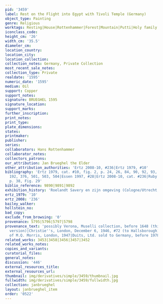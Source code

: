 ```yaml
---
pid: '3459'
label: Rest on the Flight into Egypt with Tivoli Temple (Germany)
object_type: Painting
genre: Religious
worktags: Resting|House|Rottenhammer|Forest|Mountain|Putti|Holy family|New Testament
iconclass_code:
height_cm: '26'
width_cm: '35.5'
diameter_cm:
location_country:
location_city:
location_collection:
collection_notes: Germany, Private Collection
most_recent_sale_notes:
collection_type: Private
realdate: '1595'
numeric_date: '1595'
medium: Oil
support: Copper
support_notes:
signature: BRUEGHEL 1595
signature_location:
support_marks:
further_inscription:
print_notes:
print_type:
plate_dimensions:
states:
printmaker:
publisher:
series:
collaborators: Hans Rottenhammer
collaborator_notes:
collectors_patrons:
our_attribution: Jan Brueghel the Elder
other_attribution_authorities: 'Ertz 2008-10, #236|Ertz 1979, #10'
bibliography: 'Ertz 1979, cat. #10, fig. 2, p. 24, 26, 84, 90, 92, 93, 114, 124, 176,
  192, 376, 501, 503, 504|Essen 1997, #28|Ertz 2008-10, cat. #236|Ruby in Munich 2013,
  p. 38, Fig. 29'
biblio_reference: 9890|9891|9892
exhibition_history: 'Roelandt Savery en zijn omgeving (Cologne/Utrecht, 1985/6), #74'
ertz_1979: '10'
ertz_2008: '236'
bailey_walker:
hollstein_no:
bad_copy:
exclude_from_browsing: '0'
provenance: 5795|5796|5797|5798
provenance_text: 'possibly Verona, Muselli collection, before 1648 (this or another
  version)|Christie''s, London, December 6, 1946, #72 (to Hallsborough)|Collection
  of M.Q. Morris, London, 1947|Duits, Ltd. sold to Germany, before 1978'
related_works: 3453|3458|3456|3457|3452
related_works_notes:
copies_and_variants:
curatorial_files:
general_notes:
discussion: '446'
external_resources_title:
external_resources_url:
thumbnail: img/derivatives/simple/3459/thumbnail.jpg
fullwidth: img/derivatives/simple/3459/fullwidth.jpg
collection: janbrueghel
layout: janbrueghel_item
order: '0522'
---
```

